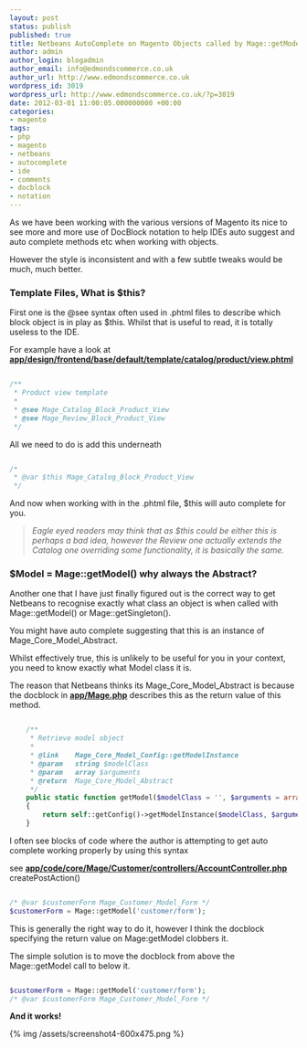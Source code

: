 ```yaml
---
layout: post
status: publish
published: true
title: Netbeans AutoComplete on Magento Objects called by Mage::getModel()
author: admin
author_login: blogadmin
author_email: info@edmondscommerce.co.uk
author_url: http://www.edmondscommerce.co.uk
wordpress_id: 3019
wordpress_url: http://www.edmondscommerce.co.uk/?p=3019
date: 2012-03-01 11:00:05.000000000 +00:00
categories:
- magento
tags:
- php
- magento
- netbeans
- autocomplete
- ide
- comments
- docblock
- notation
---
```

As we have been working with the various versions of Magento its nice to see more and more use of DocBlock notation to help IDEs auto suggest and auto complete methods etc when working with objects.

However the style is inconsistent and with a few subtle tweaks would be much, much better.

<h3>Template Files, What is $this?</h3>

First one is the @see syntax often used in .phtml files to describe which block object is in play as $this. Whilst that is useful to read, it is totally useless to the IDE.

For example have a look at 
<b><a href="https://github.com/LokeyCoding/magento-mirror/blob/magento-1.6/app/design/frontend/base/default/template/catalog/product/view.phtml">app/design/frontend/base/default/template/catalog/product/view.phtml</a></b>

```php

/**
 * Product view template
 *
 * @see Mage_Catalog_Block_Product_View
 * @see Mage_Review_Block_Product_View
 */

```

All we need to do is add this underneath
```php

/*
 * @var $this Mage_Catalog_Block_Product_View
 */

```

And now when working with in the .phtml file, $this will auto complete for you.

<blockquote><i>Eagle eyed readers may think that as $this could be either this is perhaps a bad idea, however the Review one actually extends the Catalog one overriding some functionality, it is basically the same.</i></blockquote>

<h3>$Model = Mage::getModel() why always the Abstract?</h3>

Another one that I have just finally figured out is the correct way to get Netbeans to recognise exactly what class an object is when called with Mage::getModel() or Mage::getSingleton().

You might have auto complete suggesting that this is an instance of Mage_Core_Model_Abstract. 

Whilst effectively true, this is unlikely to be useful for you in your context, you need to know exactly what Model class it is.

The reason that Netbeans thinks its Mage_Core_Model_Abstract is because the docblock in 
<b><a href="https://github.com/LokeyCoding/magento-mirror/blob/magento-1.6/app/Mage.php">app/Mage.php</a></b>
describes this as the return value of this method.

```php

    /**
     * Retrieve model object
     *
     * @link    Mage_Core_Model_Config::getModelInstance
     * @param   string $modelClass
     * @param   array $arguments
     * @return  Mage_Core_Model_Abstract
     */
    public static function getModel($modelClass = '', $arguments = array())
    {
        return self::getConfig()->getModelInstance($modelClass, $arguments);
    }

```

I often see blocks of code where the author is attempting to get auto complete working properly by using this syntax

see 
<b><a href="https://github.com/LokeyCoding/magento-mirror/blob/magento-1.6/app/code/core/Mage/Customer/controllers/AccountController.php">app/code/core/Mage/Customer/controllers/AccountController.php</a></b>
createPostAction()
```php

/* @var $customerForm Mage_Customer_Model_Form */
$customerForm = Mage::getModel('customer/form');

```

This is generally the right way to do it, however I think the docblock specifying the return value on Mage:getModel clobbers it.

The simple solution is to move the docblock from above the Mage::getModel call to below it.

```php

$customerForm = Mage::getModel('customer/form');
/* @var $customerForm Mage_Customer_Model_Form */

```

<b>And it works!</b>

{% img  /assets/screenshot4-600x475.png %}
